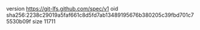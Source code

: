version https://git-lfs.github.com/spec/v1
oid sha256:2238c29019a5faf661c8d5fd7ab13489195676b380205c39fbd701c75530b09f
size 11711
